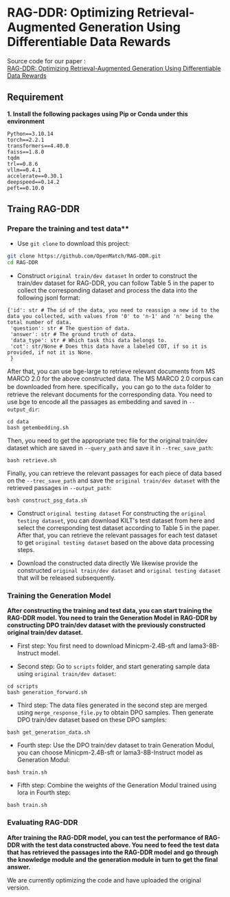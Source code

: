 # RAG-DDR: Optimizing Retrieval-Augmented Generation Using Differentiable Data Rewards

Source code for our paper :  
[RAG-DDR: Optimizing Retrieval-Augmented Generation Using Differentiable Data Rewards](https://arxiv.org/abs/2410.13509)

## Requirement
**1. Install the following packages using Pip or Conda under this environment**

```
Python==3.10.14
torch==2.2.1
transformers==4.40.0
faiss==1.8.0
tqdm
trl==0.8.6
vllm==0.4.1
accelerate==0.30.1
deepspeed==0.14.2
peft==0.10.0
```

## Traing RAG-DDR
### Prepare the training and test data**
* Use `git clone` to download this project:
```bash
git clone https://github.com/OpenMatch/RAG-DDR.git
cd RAG-DDR
```
* Construct ``original train/dev dataset``
In order to construct the train/dev dataset for RAG-DDR, you can follow Table 5 in the paper to collect the corresponding dataset and process the data into the following jsonl format:

```
{'id': str # The id of the data, you need to reassign a new id to the data you collected, with values from '0' to 'n-1' and 'n' being the total number of data.
 'question': str # The question of data.
 'answer': str # The ground truth of data.
 'data_type': str # Which task this data belongs to.
 'cot': str/None # Does this data have a labeled COT, if so it is provided, if not it is None.
 }
```

After that, you can use bge-large to retrieve relevant documents from MS MARCO 2.0 for the above constructed data. The MS MARCO 2.0 corpus can be downloaded from here. specifically，you can go to the ``data`` folder to retrieve the relevant documents for the corresponding data. You need to use bge to encode all the passages as embedding and saved in ``--output_dir``:

```
cd data
bash getembedding.sh
```
Then, you need to get the appropriate trec file for the original train/dev dataset which are saved in ``--query_path`` and save it in ``--trec_save_path``:

```
bash retrieve.sh
```
Finally, you can retrieve the relevant passages for each piece of data based on the ``--trec_save_path`` and save the ``original train/dev dataset`` with the retrieved passages in  ``--output_path``:

```
bash construct_psg_data.sh
```
* Construct ``original testing dataset``
For constructing the ``original testing dataset``, you can download KILT's test dataset from here and select the corresponding test dataset according to Table 5 in the paper. After that, you can retrieve the relevant passages for each test dataset to get ``original testing dataset`` based on the above data processing steps.

* Download the constructed data directly
We likewise provide the constructed ``original train/dev dataset`` and ``original testing dataset`` that will be released subsequently.

### Training the Generation Model
**After constructing the training and test data, you can start training the RAG-DDR model. You need to train the Generation Model in RAG-DDR by constructing DPO train/dev dataset with the previously constructed original train/dev dataset.** 

* First step: You first need to download Minicpm-2.4B-sft and lama3-8B-Instruct model.

* Second step: Go to ``scripts`` folder, and start generating sample data using ``original train/dev dataset``:
```
cd scripts
bash generation_forward.sh
```
* Third step: The data files generated in the second step are merged using ``merge_response_file.py`` to obtain DPO samples. Then generate DPO train/dev dataset based on these DPO samples:

```
bash get_generation_data.sh
```
* Fourth step: Use the DPO train/dev dataset to train Generation Modul, you can choose Minicpm-2.4B-sft or lama3-8B-Instruct model as Generation Modul:
```
bash train.sh
```
* Fifth step: Combine the weights of the Generation Modul trained using lora in Fourth step:
```
bash train.sh
```

### Evaluating RAG-DDR
**After training the RAG-DDR model, you can test the performance of RAG-DDR with the test data constructed above. You need to feed the test data that has retrieved the passages into the RAG-DDR model and go through the knowledge module and the generation module in turn to get the final answer.**


We are currently optimizing the code and have uploaded the original version.
